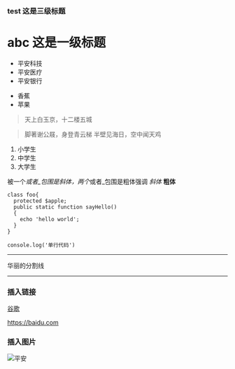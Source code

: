 ### test 这是三级标题
# abc 这是一级标题
* 平安科技
* 平安医疗
* 平安银行
- 香蕉
- 苹果

> 天上白玉京，十二楼五城


> 脚著谢公屐，身登青云梯
   半壁见海日，空中闻天鸡
  
1. 小学生
2. 中学生
3. 大学生

被一个*或者_包围是斜体，两个*或者_包围是粗体强调
*斜体*
**粗体**

```
class foo{
  protected $apple;
  public static function sayHello()
  {
    echo 'hello world';
  }
}
```
`console.log('单行代码')`

***
华丽的分割线
***
### 插入链接
[谷歌](https://baidu.com)

https://baidu.com

### 插入图片
![平安](http://upload-images.jianshu.io/upload_images/1038472-439850b44f9ea5c1.png?imageMogr2/auto-orient/strip%7CimageView2/2/w/1240)
